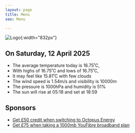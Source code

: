 ```yaml
---
layout: page
title: Menu
seo: Menu

---
```


![Logo](/images/logo.jpg){:width="832px"}

<!-- weather_marker starts -->
## On Saturday, 12 April 2025

- The average temperature today is 16.75˚C,
- With highs of 16.75˚C and lows of 16.75˚C,
- It may feel like 15.81˚C with few clouds
- The wind speed is 1.54m/s and visibility is 10000m
- The pressure is 1000hPa and humidity is 51%
- The sun will rise at 05:18 and set at 18:59

<!-- weather_marker ends -->

## Sponsors

- [Get £50 credit when switching to Octopus Energy](https://bit.ly/3oD1nnS)
- [Get £75 when taking a 1000mb YouFibre broadband plan](https://aklam.io/91zWhU?)



